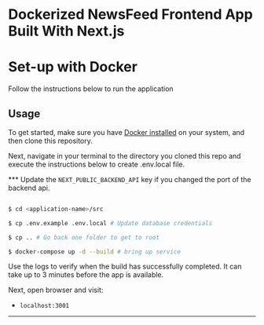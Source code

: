 # Dockerized NewsFeed Frontend App Built With Next.js



# Set-up with Docker

Follow the instructions below to run the application

## Usage

To get started, make sure you have [Docker installed](https://docs.docker.com/docker-for-mac/install/) on your system, and then clone this repository.

Next, navigate in your terminal to the directory you cloned this repo and execute the instructions below to create .env.local file. 

*** Update the `NEXT_PUBLIC_BACKEND_API` key if you changed the port of the backend api. 

```bash

$ cd <application-name>/src

$ cp .env.example .env.local # Update database credentials

$ cp .. # Go back one folder to get to root

$ docker-compose up -d --build # bring up service
```


Use the logs to verify when the build has successfully completed. It can take up to 3 minutes before the app is available.

Next, open browser and visit:

-   `localhost:3001`

---

